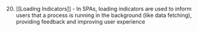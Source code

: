 20. [[Loading Indicators]] - In SPAs, loading indicators are used to inform users that a process is running in the background (like data fetching), providing feedback and improving user experience